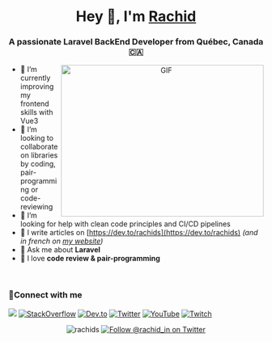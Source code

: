 <h1 align="center">Hey 👋, I'm <a href="https://rachids.ca/en" target="blank">Rachid</a></h1>
<h3 align="center">A passionate Laravel BackEnd Developer from Québec, Canada🇨🇦</h3>

<a target="_blank" align="center">
  <img align="right" top="500" height="300" width="400" alt="GIF" src="https://i.imgur.com/itBHKem.png" alt="hi, welcome to my profile!" title="Picture of Québec City">
</a>
<!--
- 🔭 I’m currently working in
-->

- 🌱 I’m currently improving my frontend skills with Vue3
- 👯 I’m looking to collaborate on libraries by coding, pair-programming or code-reviewing
- 🤔 I’m looking for help with clean code principles and CI/CD pipelines
- 📝 I write articles on [https://dev.to/rachids](https://dev.to/rachids) _(and in french on [my website](https://rachids.ca/blog))_
- 💬 Ask me about **Laravel**
- 🧠 I love **code review & pair-programming**
<br/>
<h3 align="left" >🤝Connect with me </h3>

<div align="left">
   <a target="_blank" href="https://github.com/rachids"><img src="https://img.icons8.com/doodle/40/000000/github--v1.png"></a>
   <a target="_blank" href="https://stackoverflow.com/users/1919845/rachids"><img src="https://img.icons8.com/external-tal-revivo-color-tal-revivo/40/000000/external-stack-overflow-is-a-question-and-answer-site-for-professional-logo-color-tal-revivo.png" alt="StackOverflow"></a>
   <a target="_blank" href="https://dev.to/rachids"><img src="https://img.icons8.com/doodle/1x/typewriter-with-paper.png" alt="Dev.to"></a>
   <a target="_blank" href="https://twitter.com/rachid_in"><img src="https://img.icons8.com/doodle/1x/twitter-squared--v2.png" alt="Twitter"></a>
   <a target="_blank" href="https://www.youtube.com/@rachids"><img src="https://img.icons8.com/doodle/1x/youtube--v2.png" alt="YouTube"></a>
   <a target="_blank" href="https://github.com/100rabhcsmc/Me.io/blob/master/01SaurabhChavanReactNativeResume.pdf"><img src="https://img.icons8.com/doodle/1x/twitch.png" alt="Twitch"></a>
</div>

<!--
**rachids/rachids** is a ✨ _special_ ✨ repository because its `README.md` (this file) appears on your GitHub profile.

Here are some ideas to get you started:

- 🔭 I’m currently working on ...
- 🌱 I’m currently learning ...
- 👯 I’m looking to collaborate on ...
- 🤔 I’m looking for help with ...
- 💬 Ask me about ...
- 📫 How to reach me: ...
- 😄 Pronouns: ...
- ⚡ Fun fact: ...
-->

<p align="center"> 
  <img src="https://komarev.com/ghpvc/?username=rachids&label=Profile%20views&color=0A2265&style=flat" alt="rachids" />
  <a href="https://twitter.com/rachid_in" target="blank"><img src="https://img.shields.io/twitter/follow/rachid_in?logo=twitter&style=flat-square" alt="Follow @rachid_in on Twitter" /></a> 
</p>
